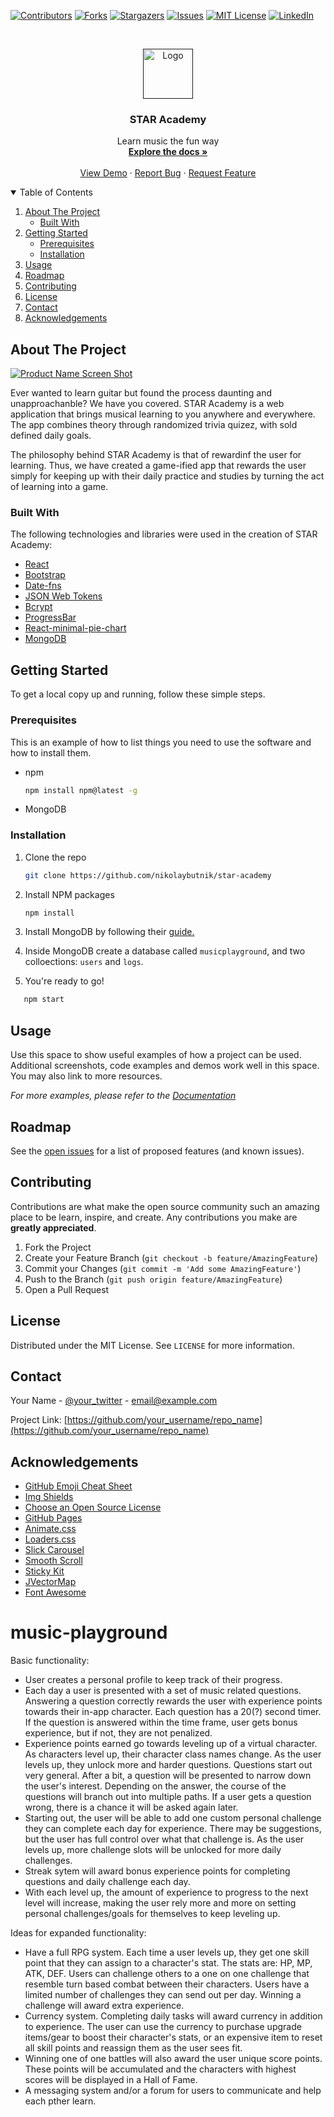 [![Contributors][contributors-shield]][contributors-url]
[![Forks][forks-shield]][forks-url]
[![Stargazers][stars-shield]][stars-url]
[![Issues][issues-shield]][issues-url]
[![MIT License][license-shield]][license-url]
[![LinkedIn][linkedin-shield]][linkedin-url]

<!-- PROJECT LOGO -->
<br />
<p align="center">
  <a href="">
    <img src="images/logo.png" alt="Logo" width="80" height="80">
  </a>

  <h3 align="center">STAR Academy</h3>

  <p align="center">
    Learn music the fun way
    <br />
    <a href="https://github.com/nikolaybutnik/star-academy"><strong>Explore the docs »</strong></a>
    <br />
    <br />
    <a href="https://guarded-crag-12899.herokuapp.com/">View Demo</a>
    ·
    <a href="https://github.com/nikolaybutnik/star-academy/issues">Report Bug</a>
    ·
    <a href="https://github.com/nikolaybutnik/star-academy/issues">Request Feature</a>
  </p>
</p>

<!-- TABLE OF CONTENTS -->
<details open="open">
  <summary>Table of Contents</summary>
  <ol>
    <li>
      <a href="#about-the-project">About The Project</a>
      <ul>
        <li><a href="#built-with">Built With</a></li>
      </ul>
    </li>
    <li>
      <a href="#getting-started">Getting Started</a>
      <ul>
        <li><a href="#prerequisites">Prerequisites</a></li>
        <li><a href="#installation">Installation</a></li>
      </ul>
    </li>
    <li><a href="#usage">Usage</a></li>
    <li><a href="#roadmap">Roadmap</a></li>
    <li><a href="#contributing">Contributing</a></li>
    <li><a href="#license">License</a></li>
    <li><a href="#contact">Contact</a></li>
    <li><a href="#acknowledgements">Acknowledgements</a></li>
  </ol>
</details>

<!-- ABOUT THE PROJECT -->

## About The Project

[![Product Name Screen Shot][product-screenshot]](https://example.com)

Ever wanted to learn guitar but found the process daunting and unapproachanble? We have you covered. STAR Academy is a web application that brings musical learning to you anywhere and everywhere. The app combines theory through randomized trivia quizez, with sold defined daily goals.

The philosophy behind STAR Academy is that of rewardinf the user for learning. Thus, we have created a game-ified app that rewards the user simply for keeping up with their daily practice and studies by turning the act of learning into a game.

### Built With

The following technologies and libraries were used in the creation of STAR Academy:

- [React](https://reactjs.org/)
- [Bootstrap](https://getbootstrap.com)
- [Date-fns](https://date-fns.org/)
- [JSON Web Tokens](https://jwt.io/)
- [Bcrypt](https://www.npmjs.com/package/bcrypt)
- [ProgressBar](https://react-bootstrap.github.io/components/progress/#progress-bar-props)
- [React-minimal-pie-chart](https://www.npmjs.com/package/react-minimal-pie-chart)
- [MongoDB](https://www.mongodb.com/)

<!-- GETTING STARTED -->

## Getting Started

To get a local copy up and running, follow these simple steps.

### Prerequisites

This is an example of how to list things you need to use the software and how to install them.

- npm
  ```sh
  npm install npm@latest -g
  ```
- MongoDB

### Installation

1. Clone the repo
   ```sh
   git clone https://github.com/nikolaybutnik/star-academy
   ```
2. Install NPM packages
   ```sh
   npm install
   ```
3. Install MongoDB by following their [guide.](https://docs.mongodb.com/manual/installation/)

4. Inside MongoDB create a database called `musicplayground`, and two colloections: `users` and `logs`.

5. You're ready to go!

```sh
   npm start
```

<!-- USAGE EXAMPLES -->

## Usage

Use this space to show useful examples of how a project can be used. Additional screenshots, code examples and demos work well in this space. You may also link to more resources.

_For more examples, please refer to the [Documentation](https://example.com)_

<!-- ROADMAP -->

## Roadmap

See the [open issues](https://github.com/othneildrew/Best-README-Template/issues) for a list of proposed features (and known issues).

<!-- CONTRIBUTING -->

## Contributing

Contributions are what make the open source community such an amazing place to be learn, inspire, and create. Any contributions you make are **greatly appreciated**.

1. Fork the Project
2. Create your Feature Branch (`git checkout -b feature/AmazingFeature`)
3. Commit your Changes (`git commit -m 'Add some AmazingFeature'`)
4. Push to the Branch (`git push origin feature/AmazingFeature`)
5. Open a Pull Request

<!-- LICENSE -->

## License

Distributed under the MIT License. See `LICENSE` for more information.

<!-- CONTACT -->

## Contact

Your Name - [@your_twitter](https://twitter.com/your_username) - email@example.com

Project Link: [https://github.com/your_username/repo_name](https://github.com/your_username/repo_name)

<!-- ACKNOWLEDGEMENTS -->

## Acknowledgements

- [GitHub Emoji Cheat Sheet](https://www.webpagefx.com/tools/emoji-cheat-sheet)
- [Img Shields](https://shields.io)
- [Choose an Open Source License](https://choosealicense.com)
- [GitHub Pages](https://pages.github.com)
- [Animate.css](https://daneden.github.io/animate.css)
- [Loaders.css](https://connoratherton.com/loaders)
- [Slick Carousel](https://kenwheeler.github.io/slick)
- [Smooth Scroll](https://github.com/cferdinandi/smooth-scroll)
- [Sticky Kit](http://leafo.net/sticky-kit)
- [JVectorMap](http://jvectormap.com)
- [Font Awesome](https://fontawesome.com)

<!-- MARKDOWN LINKS & IMAGES -->
<!-- https://www.markdownguide.org/basic-syntax/#reference-style-links -->

[contributors-shield]: https://img.shields.io/github/contributors/othneildrew/Best-README-Template.svg?style=for-the-badge
[contributors-url]: https://github.com/nikolaybutnik/star-academy/graphs/contributors
[forks-shield]: https://img.shields.io/github/forks/othneildrew/Best-README-Template.svg?style=for-the-badge
[forks-url]: https://github.com/nikolaybutnik/star-academy/network/members
[stars-shield]: https://img.shields.io/github/stars/othneildrew/Best-README-Template.svg?style=for-the-badge
[stars-url]: https://github.com/othneildrew/Best-README-Template/stargazers
[issues-shield]: https://img.shields.io/github/issues/othneildrew/Best-README-Template.svg?style=for-the-badge
[issues-url]: https://github.com/othneildrew/Best-README-Template/issues
[license-shield]: https://img.shields.io/github/license/othneildrew/Best-README-Template.svg?style=for-the-badge
[license-url]: https://github.com/othneildrew/Best-README-Template/blob/master/LICENSE.txt
[linkedin-shield]: https://img.shields.io/badge/-LinkedIn-black.svg?style=for-the-badge&logo=linkedin&colorB=555
[linkedin-url]: https://linkedin.com/in/othneildrew
[product-screenshot]: images/screenshot.png

# music-playground

Basic functionality:

- User creates a personal profile to keep track of their progress.
- Each day a user is presented with a set of music related questions. Answering a question correctly rewards the user with experience points towards their in-app character. Each question has a 20(?) second timer. If the question is answered within the time frame, user gets bonus experience, but if not, they are not penalized.
- Experience points earned go towards leveling up of a virtual character. As characters level up, their character class names change. As the user levels up, they unlock more and harder questions. Questions start out very general. After a bit, a question will be presented to narrow down the user's interest. Depending on the answer, the course of the questions will branch out into multiple paths. If a user gets a question wrong, there is a chance it will be asked again later.
- Starting out, the user will be able to add one custom personal challenge they can complete each day for experience. There may be suggestions, but the user has full control over what that challenge is. As the user levels up, more challenge slots will be unlocked for more daily challenges.
- Streak sytem will award bonus experience points for completing questions and daily challenge each day.
- With each level up, the amount of experience to progress to the next level will increase, making the user rely more and more on setting personal challenges/goals for themselves to keep leveling up.

Ideas for expanded functionality:

- Have a full RPG system. Each time a user levels up, they get one skill point that they can assign to a character's stat. The stats are: HP, MP, ATK, DEF. Users can challenge others to a one on one challenge that resemble turn based combat between their characters. Users have a limited number of challenges they can send out per day. Winning a challenge will award extra experience.
- Currency system. Completing daily tasks will award currency in addition to experience. The user can use the currency to purchase upgrade items/gear to boost their character's stats, or an expensive item to reset all skill points and reassign them as the user sees fit.
- Winning one of one battles will also award the user unique score points. These points will be accumulated and the characters with highest scores will be displayed in a Hall of Fame.
- A messaging system and/or a forum for users to communicate and help each pther learn.
